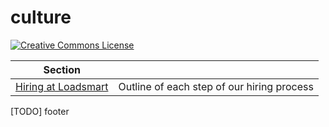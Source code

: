 # culture

<a rel="license" href="https://creativecommons.org/licenses/by/4.0/"><img alt="Creative Commons License" style="border-width:0" src="https://i.creativecommons.org/l/by/4.0/88x31.png" /></a>

<!-- prettier-ignore-start -->
<!-- start_toc -->
| Section |  |
|--|--|
| [Hiring at Loadsmart](/hiring#readme) | Outline of each step of our hiring process |
<!-- end_toc -->
<!-- prettier-ignore-end -->

[TODO] footer
